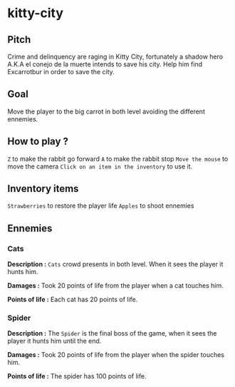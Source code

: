# kitty-city
## Pitch
Crime and delinquency are raging in Kitty City, fortunately a shadow hero A.K.A el conejo de la muerte intends to save his city.
Help him find Excarrotbur in order to save the city.

## Goal
Move the player to the big carrot in both level avoiding the different ennemies.

## How to play ?
`Z` to make the rabbit go forward
`A` to make the rabbit stop
`Move the mouse` to move the camera
`Click on an item in the inventory` to use it.

## Inventory items
`Strawberries` to restore the player life
`Apples` to shoot ennemies

## Ennemies
### Cats
**Description :**
`Cats` crowd presents in both level. When it sees the player it hunts him.
<br/>


**Damages :**
Took 20 points of life from the player when a cat touches him.
<br/>

**Points of life :**
Each cat has 20 points of life.
<br/>

### Spider
**Description :**
The `Spider` is the final boss of the game, when it sees the player it hunts him until the end.
<br/>

**Damages :**
Took 20 points of life from the player when the spider touches him.
<br/>

**Points of life :**
The spider has 100 points of life.